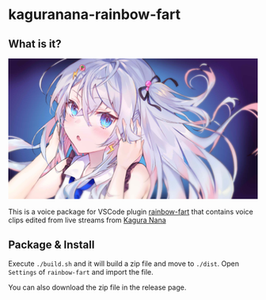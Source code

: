 # kaguranana-rainbow-fart
## What is it?
![](./images/kagura_nana.jpg)

This is a voice package for VSCode plugin [rainbow-fart](https://github.com/SaekiRaku/vscode-rainbow-fart) that contains voice clips edited from live streams from [Kagura Nana](https://twitter.com/nana_kaguraaa)

## Package & Install
Execute `./build.sh` and it will build a zip file and move to `./dist`.
Open `Settings` of `rainbow-fart` and import the file.

You can also download the zip file in the release page.